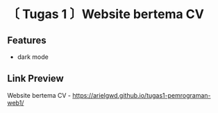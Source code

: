 # 〔 Tugas 1 〕Website bertema CV

## Features
- dark mode

## Link Preview
Website bertema CV - https://arielgwd.github.io/tugas1-pemrograman-web1/
